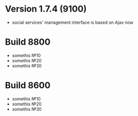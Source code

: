 # Version 1.7.4 (9100)
- social services' management interface is based on Ajax now

# Build 8800
* somethis №10
* somethis №20
* somethis №30

# Build 8600
* somethis №10
* somethis №20
* somethis №30